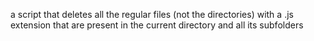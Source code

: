 a script that deletes all the regular files (not the directories) with a .js extension that are present in the current directory and all its subfolders